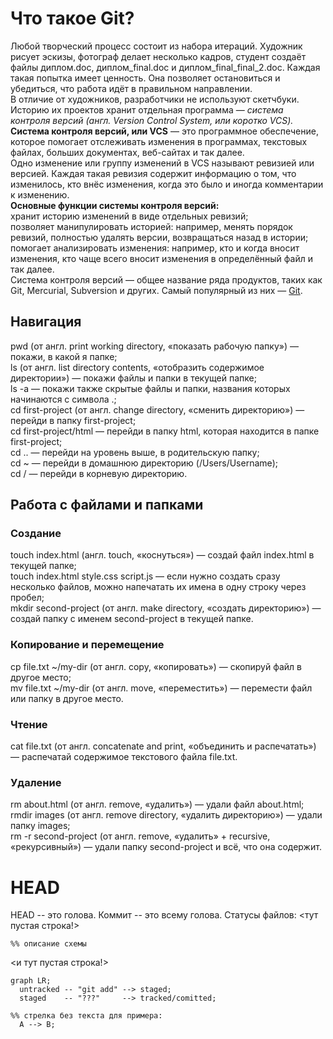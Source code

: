 # Что такое Git?
Любой творческий процесс состоит из набора итераций. Художник рисует эскизы, фотограф делает несколько кадров, студент создаёт файлы диплом.doc, диплом_final.doc и диплом_final_final_2.doc. Каждая такая попытка имеет ценность. Она позволяет остановиться и убедиться, что работа идёт в правильном направлении.   
В отличие от художников, разработчики не используют скетчбуки. Историю их проектов хранит отдельная программа — *система контроля версий (англ. Version Control System, или коротко VCS).*   
**Система контроля версий, или VCS** — это программное обеспечение, которое помогает отслеживать изменения в программах, текстовых файлах, больших документах, веб-сайтах и так далее.    
Одно изменение или группу изменений в VCS называют ревизией или версией. Каждая такая ревизия содержит информацию о том, что изменилось, кто внёс изменения, когда это было и иногда комментарии к изменению.   
**Основные функции системы контроля версий:**   
хранит историю изменений в виде отдельных ревизий;   
позволяет манипулировать историей: например, менять порядок ревизий, полностью удалять версии, возвращаться назад в истории;   
помогает анализировать изменения: например, кто и когда вносит изменения, кто чаще всего вносит изменения в определённый файл и так далее.   
Система контроля версий — общее название ряда продуктов, таких как Git, Mercurial, Subversion и других. Самый популярный из них — 
[Git](https://git-scm.com/ "На английском сленге слово git означает «мерзавец». Но, по мнению Линуса Торвальдса, создателя Git, это название может расшифровываться как угодно — в зависимости от настроения пользователя.
Например, Global Information Tracker (англ. «глобальный информационный трекер») — когда у вас всё хорошо и Git работает отлично. А если что-то идёт не так, Git превращается в Goddamn Idiotic Truckload of sh*t (англ. «чёртов идиотский грузовик c ...» — тут вы наверняка справитесь с переводом и без нас)." ).   
## Навигация
pwd (от англ. print working directory, «показать рабочую папку») — покажи, в какой я папке;   
ls (от англ. list directory contents, «отобразить содержимое директории») — покажи файлы и папки в текущей папке;   
ls -a — покажи также скрытые файлы и папки, названия которых начинаются с символа .;   
cd first-project (от англ. change directory, «сменить директорию») — перейди в папку first-project;   
cd first-project/html — перейди в папку html, которая находится в папке first-project;   
cd .. — перейди на уровень выше, в родительскую папку;   
cd ~ — перейди в домашнюю директорию (/Users/Username);   
cd / — перейди в корневую директорию.   
## Работа с файлами и папками   
### Создание   
touch index.html (англ. touch, «коснуться») — создай файл index.html в текущей папке;   
touch index.html style.css script.js — если нужно создать сразу несколько файлов, можно напечатать их имена в одну строку через пробел;   
mkdir second-project (от англ. make directory, «создать директорию») — создай папку с именем second-project в текущей папке.   
### Копирование и перемещение   
cp file.txt ~/my-dir (от англ. copy, «копировать») — скопируй файл в другое место;   
mv file.txt ~/my-dir (от англ. move, «переместить») — перемести файл или папку в другое место.   
### Чтение   
cat file.txt (от англ. concatenate and print, «объединить и распечатать») — распечатай содержимое текстового файла file.txt.   
### Удаление   
rm about.html (от англ. remove, «удалить») — удали файл about.html;   
rmdir images (от англ. remove directory, «удалить директорию») — удали папку images;   
rm -r second-project (от англ. remove, «удалить» + recursive, «рекурсивный») — удали папку second-project и всё, что она содержит.   
# HEAD
HEAD -- это голова.
Коммит -- это всему голова.
Статусы файлов:
<тут пустая строка!>

```mermaid
%% описание схемы
```
<и тут пустая строка!> 
```mermaid
graph LR;
  untracked -- "git add" --> staged;
  staged    -- "???"     --> tracked/comitted;

%% стрелка без текста для примера: 
  A --> B;
``` 
